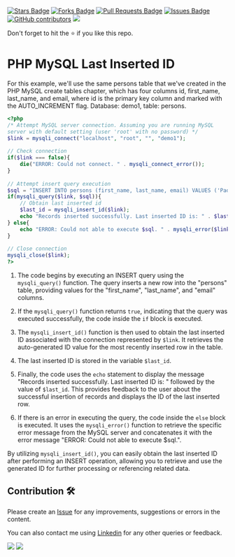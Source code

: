 <a href="https://github.com/drshahizan/learn-php/stargazers"><img src="https://img.shields.io/github/stars/drshahizan/learn-php" alt="Stars Badge"/></a>
<a href="https://github.com/drshahizan/learn-php/network/members"><img src="https://img.shields.io/github/forks/drshahizan/learn-php" alt="Forks Badge"/></a>
<a href="https://github.com/drshahizan/learn-php/pulls"><img src="https://img.shields.io/github/issues-pr/drshahizan/learn-php" alt="Pull Requests Badge"/></a>
<a href="https://github.com/drshahizan/learn-php/issues"><img src="https://img.shields.io/github/issues/drshahizan/learn-php" alt="Issues Badge"/></a>
<a href="https://github.com/drshahizan/learn-php/graphs/contributors"><img alt="GitHub contributors" src="https://img.shields.io/github/contributors/drshahizan/learn-php?color=2b9348"></a>
![](https://visitor-badge.glitch.me/badge?page_id=drshahizan/learn-php)

Don't forget to hit the :star: if you like this repo.

# PHP MySQL Last Inserted ID

For this example, we'll use the same persons table that we've created in the PHP MySQL create tables chapter, which has four columns id, first_name, last_name, and email, where id is the primary key column and marked with the AUTO_INCREMENT flag. Database: demo1, table: persons.

```php
<?php
/* Attempt MySQL server connection. Assuming you are running MySQL
server with default setting (user 'root' with no password) */
$link = mysqli_connect("localhost", "root", "", "demo1");
 
// Check connection
if($link === false){
    die("ERROR: Could not connect. " . mysqli_connect_error());
}
 
// Attempt insert query execution
$sql = "INSERT INTO persons (first_name, last_name, email) VALUES ('Padayachy', 'Aathi', 'padayachy@mail.com')";
if(mysqli_query($link, $sql)){
    // Obtain last inserted id
    $last_id = mysqli_insert_id($link);
    echo "Records inserted successfully. Last inserted ID is: " . $last_id;
} else{
    echo "ERROR: Could not able to execute $sql. " . mysqli_error($link);
}
 
// Close connection
mysqli_close($link);
?>
```

1. The code begins by executing an INSERT query using the `mysqli_query()` function. The query inserts a new row into the "persons" table, providing values for the "first_name", "last_name", and "email" columns.

2. If the `mysqli_query()` function returns `true`, indicating that the query was executed successfully, the code inside the `if` block is executed.

3. The `mysqli_insert_id()` function is then used to obtain the last inserted ID associated with the connection represented by `$link`. It retrieves the auto-generated ID value for the most recently inserted row in the table.

4. The last inserted ID is stored in the variable `$last_id`.

5. Finally, the code uses the `echo` statement to display the message "Records inserted successfully. Last inserted ID is: " followed by the value of `$last_id`. This provides feedback to the user about the successful insertion of records and displays the ID of the last inserted row.

6. If there is an error in executing the query, the code inside the `else` block is executed. It uses the `mysqli_error()` function to retrieve the specific error message from the MySQL server and concatenates it with the error message "ERROR: Could not able to execute $sql.".

By utilizing `mysqli_insert_id()`, you can easily obtain the last inserted ID after performing an INSERT operation, allowing you to retrieve and use the generated ID for further processing or referencing related data.

## Contribution 🛠️
Please create an [Issue](https://github.com/drshahizan/learn-php/issues) for any improvements, suggestions or errors in the content.

You can also contact me using [Linkedin](https://www.linkedin.com/in/drshahizan/) for any other queries or feedback.

![](https://komarev.com/ghpvc/?username=drshahizan&label=Views&color=0e75b6&style=flat)
![](https://hit.yhype.me/github/profile?user_id=81284918)

